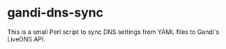 # gandi-dns-sync

This is a small Perl script to sync DNS settings from YAML files to Gandi's LiveDNS API.
